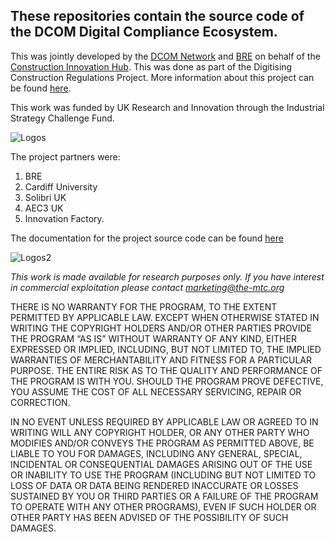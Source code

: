 ## These repositories contain the source code of the DCOM Digital Compliance Ecosystem.

This was jointly developed by the [DCOM Network](https://www.dcom.org.uk/) and [BRE](https://bregroup.com/) on behalf of the [Construction Innovation Hub](https://constructioninnovationhub.org.uk/). This was done as part of the Digitising Construction Regulations Project. More information about this project can be found [here](https://www.dcom.org.uk/).

This work was funded by UK Research and Innovation through the Industrial Strategy Challenge Fund.

![Logos](https://user-images.githubusercontent.com/26248350/229783075-f9dde44d-f125-4dc7-87e4-b63656cc8148.png)

The project partners were:
1. BRE
2. Cardiff University
3. Solibri UK
4. AEC3 UK
5. Innovation Factory.

The documentation for the project source code can be found [here]()

![Logos2](https://user-images.githubusercontent.com/26248350/229782124-e0b8523e-1455-49a7-97e2-9c91979875a6.png)

*This work is made available for research purposes only. If you have interest in commercial exploitation please contact [marketing@the-mtc.org](mailto:marketing@the-mtc.org)*

THERE IS NO WARRANTY FOR THE PROGRAM, TO THE EXTENT PERMITTED BY APPLICABLE LAW. EXCEPT WHEN OTHERWISE STATED IN WRITING THE COPYRIGHT HOLDERS AND/OR OTHER PARTIES PROVIDE THE PROGRAM “AS IS” WITHOUT WARRANTY OF ANY KIND, EITHER EXPRESSED OR IMPLIED, INCLUDING, BUT NOT LIMITED TO, THE IMPLIED WARRANTIES OF MERCHANTABILITY AND FITNESS FOR A PARTICULAR PURPOSE. THE ENTIRE RISK AS TO THE QUALITY AND PERFORMANCE OF THE PROGRAM IS WITH YOU. SHOULD THE PROGRAM PROVE DEFECTIVE, YOU ASSUME THE COST OF ALL NECESSARY SERVICING, REPAIR OR CORRECTION.

IN NO EVENT UNLESS REQUIRED BY APPLICABLE LAW OR AGREED TO IN WRITING WILL ANY COPYRIGHT HOLDER, OR ANY OTHER PARTY WHO MODIFIES AND/OR CONVEYS THE PROGRAM AS PERMITTED ABOVE, BE LIABLE TO YOU FOR DAMAGES, INCLUDING ANY GENERAL, SPECIAL, INCIDENTAL OR CONSEQUENTIAL DAMAGES ARISING OUT OF THE USE OR INABILITY TO USE THE PROGRAM (INCLUDING BUT NOT LIMITED TO LOSS OF DATA OR DATA BEING RENDERED INACCURATE OR LOSSES SUSTAINED BY YOU OR THIRD PARTIES OR A FAILURE OF THE PROGRAM TO OPERATE WITH ANY OTHER PROGRAMS), EVEN IF SUCH HOLDER OR OTHER PARTY HAS BEEN ADVISED OF THE POSSIBILITY OF SUCH DAMAGES.
